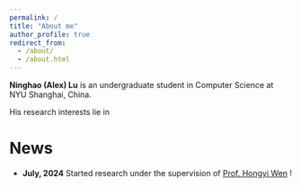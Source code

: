 ```yaml
---
permalink: /
title: "About me"
author_profile: true
redirect_from: 
  - /about/
  - /about.html
---
```


**Ninghao (Alex) Lu** is an undergraduate student in Computer Science at NYU Shanghai, China.

His research interests lie in 

News
======
- **July, 2024** Started research under the supervision of [Prof. Hongyi Wen](https://whongyi.github.io) !